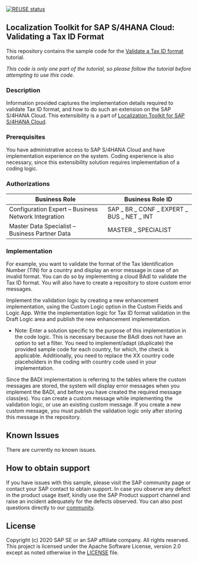 [![REUSE status](https://api.reuse.software/badge/github.com/SAP-samples/localization-toolkit-s4hana-cloud-tax-id-validation)](https://api.reuse.software/info/github.com/SAP-samples/localization-toolkit-s4hana-cloud-tax-id-validation)

## Localization Toolkit for SAP S/4HANA Cloud: Validating a Tax ID Format

This repository contains the sample code for the [Validate a Tax ID format](https://blogs.sap.com/2019/08/16/validate-a-tax-number/) tutorial.

*This code is only one part of the tutorial, so please follow the tutorial before attempting to use this code.*

### Description

Information provided captures the implementation details required to validate Tax ID format, and how to do such an extension on the SAP S/4HANA Cloud. This extensibility is a part of [Localization Toolkit for SAP S/4HANA Cloud](https://community.sap.com/topics/localization-toolkit-s4hana-cloud).

### Prerequisites
You have administrative access to SAP S/4HANA Cloud and have implementation experience on the system. Coding experience is also necessary, since this extensibility solution requires implementation of a coding logic.

### Authorizations

Business Role	| Business Role ID
---------------|------------------
Configuration Expert – Business Network Integration	| SAP _ BR _ CONF _ EXPERT _ BUS _ NET _ INT
Master Data Specialist – Business Partner Data |	MASTER _ SPECIALIST

### Implementation
For example, you want to validate the format of the Tax Identification Number (TIN) for a country and display an error message in case of an invalid format. You can do so by implementing a cloud BAdI to validate the Tax ID format.  You will also have to create a repository to store custom error messages.

Implement the validation logic by creating a new enhancement implementation, using the Custom Logic option in the Custom Fields and Logic App. Write the implementation logic for Tax ID format validation in the Draft Logic area and publish the new enhancement implementation.

* Note: Enter a solution specific to the purpose of this implementation in the code logic. This is necessary because the BAdI does not have an option to set a filter.
You need to implement/adapt (duplicate) the provided sample code for each country, for which, the check is applicable.
Additionally, you need to replace the XX country code placeholders in the coding with country code used in your implementation.

Since the BADI implementation is referring to the tables where the custom messages are stored, the system will display error messages when you implement the BADI, and before you have created the required message class(es).
You can create a custom message while implementing the validation logic, or use an existing custom message. If you create a new custom message, you must publish the validation logic only after storing this message in the repository.

## Known Issues
There are currently no known issues.

## How to obtain support
If you have issues with this sample, please visit the SAP community page or contact your SAP contact to obtain support. In case you observe any defect in the product usage itself, kindly use the SAP Product support channel and raise an incident adequately for the defects observed. You can also post questions directly to our [community](https://answers.sap.com/questions/ask.html?primaryTagId=9af4d745-1754-4882-b057-f8f904c0a5f8).

## License
Copyright (c) 2020 SAP SE or an SAP affiliate company. All rights reserved.
This project is licensed under the Apache Software License, version 2.0 except as noted otherwise in the [LICENSE](LICENSE) file.
